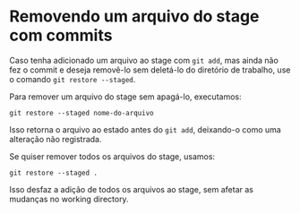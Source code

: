 # Removendo um arquivo do stage com commits

Caso tenha adicionado um arquivo ao stage com `git add`, mas ainda não fez o commit e deseja removê-lo sem deletá-lo do diretório de trabalho, use o comando `git restore --staged`. 

Para remover um arquivo do stage sem apagá-lo, executamos:  

```shell
git restore --staged nome-do-arquivo
```

Isso retorna o arquivo ao estado antes do `git add`, deixando-o como uma alteração não registrada.  

Se quiser remover todos os arquivos do stage, usamos:  

```shell
git restore --staged .
```

Isso desfaz a adição de todos os arquivos ao stage, sem afetar as mudanças no working directory. 